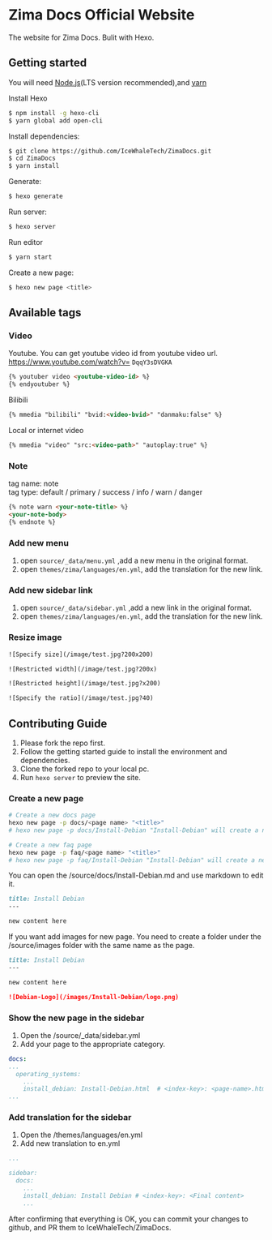 # Zima Docs Official Website


The website for Zima Docs. Bulit with Hexo.

## Getting started

You will need [Node.js](https://nodejs.org/en/)(LTS version recommended),and [yarn](https://classic.yarnpkg.com/en/docs/install)

Install Hexo

``` bash
$ npm install -g hexo-cli
$ yarn global add open-cli
```

Install dependencies:

``` bash
$ git clone https://github.com/IceWhaleTech/ZimaDocs.git
$ cd ZimaDocs
$ yarn install
```

Generate:

``` bash
$ hexo generate
```

Run server:

``` bash
$ hexo server
```

Run editor
``` bash
$ yarn start
```

Create a new page:

``` bash
$ hexo new page <title>
```


## Available tags

### Video

Youtube. You can get youtube video id from youtube video url. https://www.youtube.com/watch?v= ```DqqY3sDVGKA```

``` html
{% youtuber video <youtube-video-id> %}
{% endyoutuber %}
```

Bilibili

``` html
{% mmedia "bilibili" "bvid:<video-bvid>" "danmaku:false" %}
```

Local or internet video

``` html
{% mmedia "video" "src:<video-path>" "autoplay:true" %}
```

### Note

tag name: note  
tag type: default / primary / success / info / warn / danger

``` html
{% note warn <your-note-title> %}
<your-note-body>
{% endnote %}
```

### Add new menu

1. open ```source/_data/menu.yml``` ,add a new menu in the original format.
2. open ```themes/zima/languages/en.yml```, add the translation for the new link. 

### Add new sidebar link

1. open ```source/_data/sidebar.yml``` ,add a new link in the original format.
2. open ```themes/zima/languages/en.yml```, add the translation for the new link. 

### Resize image

``` html
![Specify size](/image/test.jpg?200x200)

![Restricted width](/image/test.jpg?200x)

![Restricted height](/image/test.jpg?x200)

![Specify the ratio](/image/test.jpg?40)
```

## Contributing Guide

1. Please fork the repo first.
2. Follow the getting started guide to install the environment and dependencies.
3. Clone the forked repo to your local pc.
4. Run ```hexo server``` to preview the site.

### Create a new page

``` bash
# Create a new docs page
hexo new page -p docs/<page name> "<title>" 
# hexo new page -p docs/Install-Debian "Install-Debian" will create a new Install-Debian.md in /source/docs

# Create a new faq page
hexo new page -p faq/<page name> "<title>" 
# hexo new page -p faq/Install-Debian "Install-Debian" will create a new Install-Debian.md in /source/faq
```
You can open the /source/docs/Install-Debian.md and use markdown to edit it.

``` markdown
title: Install Debian
---

new content here
```

If you want add images for new page. You need to create a folder under the /source/images folder with the same name as the page.

``` markdown
title: Install Debian
---

new content here

![Debian-Logo](/images/Install-Debian/logo.png)
```

### Show the new page in the sidebar

1. Open the /source/_data/sidebar.yml
2. Add your page to the appropriate category.

``` yaml
docs:
...
  operating_systems:
    ...
    install_debian: Install-Debian.html  # <index-key>: <page-name>.html
...
```

### Add translation for the sidebar

1. Open the /themes/languages/en.yml
2. Add new translation to en.yml

``` yaml
...

sidebar:
  docs:
    ...
    install_debian: Install Debian # <index-key>: <Final content>
    ...
```

After confirming that everything is OK, you can commit your changes to github, and PR them to IceWhaleTech/ZimaDocs.